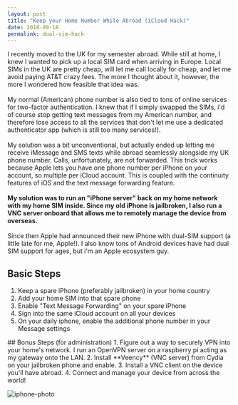 ```yaml
---
layout: post
title: "Keep your Home Number While Abroad (iCloud Hack)"
date: 2018-09-18
permalink: dual-sim-hack
---
```


I recently moved to the UK for my semester abroad. While still at home, I knew I wanted to pick up a local
SIM card when arriving in Europe. Local SIMs in the UK are pretty cheap, will let me call locally for cheap, and let me avoid
paying AT&T crazy fees. The more I thought about it, however, the more I wondered how feasible that idea was.
<br><br>
My normal (American) phone number is also tied to tons of online services for two-factor authentication.
I knew that if I simply swapped the SIMs, i'd of course stop getting text messages from my American number, and therefore lose
access to all the services that don't let me use a dedicated authenticator app (which is still too many services!).
<br><br>
My solution was a bit unconventional, but actually ended up letting me receive iMessage and SMS texts while abroad  seamlessly alongside
my UK phone number. Calls, unfortunately, are not forwarded. This trick works because Apple lets you have one phone number per iPhone on your
account, so multiple per iCloud account. This is coupled with the continuity features of iOS and the text message forwarding feature.
<br><br>
**My solution was to run an "iPhone server" back on my home network with my home SIM inside.
Since my old iPhone is jailbroken, I also run a VNC server onboard that allows me to remotely manage the device from overseas.**
<br><br>
Since then Apple had announced their new iPhone with dual-SIM support (a little late for me, Apple!). I also know tons of Android devices have
had dual SIM support for ages, but i'm an Apple ecosystem guy.

## Basic Steps
1. Keep a spare iPhone (preferably jailbroken) in your home country
2. Add your home SIM into that spare phone
3. Enable "Text Message Forwarding" on your spare iPhone
3. Sign into the same iCloud account on all your devices
5. On your daily iphone, enable the additional phone number in your Message settings
<p></p>
## Bonus Steps (for administration)
1. Figure out a way to securely VPN into your home's network. I run an OpenVPN server on a raspberry pi acting as my gateway onto the LAN.
2. Install **Veency** (VNC server) from Cydia on your jailbroken phone and enable.
3. Install a VNC client on the device you'll have abroad.
4. Connect and manage your device from across the world!


![iphone-photo]({{site.url}}/assets/resources-sim-hack/iphone-photo.jpeg)
